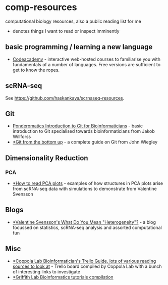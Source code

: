 # comp-resources
computational biology resources, also a public reading list for me
* denotes things I want to read or inspect imminently

## basic programming / learning a new language
- [Codeacademy](www.codeacademy.com) - interactive web-hosted courses to familiarise you with fundamentals of a number of languages. Free versions are sufficient to get to know the ropes.

## scRNA-seq
See https://github.com/haskankaya/scrnaseq-resources.

## Git
- [Ponderomatics Introduction to Git for Bioinformaticians](http://ponderomatics.nfshost.com/git.html) - basic introduction to Git specialised towards bioinformaticians from Jakob Willforss
- [*Git from the bottom up](jwiegley.github.io/git-from-the-bottom-up)  - a complete guide on Git from John Wiegley

## Dimensionality Reduction
### PCA
- [*How to read PCA plots](http://www.nxn.se/valent/2017/6/12/how-to-read-pca-plots) - examples of how structures in PCA plots arise from scRNA-seq data with simulations to demonstrate from Valentine Svensson

## Blogs
- [*Valentine Svensson's What Do You Mean "Heterogeneity"?](http://www.nxn.se) - a blog focussed on statistics, scRNA-seq analysis and assorted computational fun

## Misc
- [*Coppola Lab Bioinformatician's Trello Guide, lots of various reading sources to look at](https://trello.com/b/3geUNeW5/bioinformatics-training-resources-coppola-lab) - Trello board compiled by Coppola Lab with a bunch of interesting links to investigate
- [*Griffith Lab Bioinformatics tutorials compilation](https://genviz.org/resources/)
